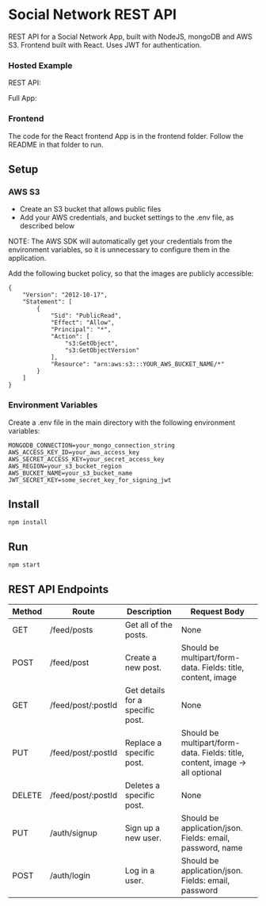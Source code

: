 # Social Network REST API

REST API for a Social Network App, built with NodeJS, mongoDB and AWS S3. Frontend built with React. Uses JWT for authentication.

### Hosted Example

REST API:

Full App:

### Frontend

The code for the React frontend App is in the frontend folder. Follow the README in that folder to run.

## Setup

### AWS S3

- Create an S3 bucket that allows public files
- Add your AWS credentials, and bucket settings to the .env file, as described below

NOTE: The AWS SDK will automatically get your credentials from the environment variables, so it is unnecessary to configure them in the application.

Add the following bucket policy, so that the images are publicly accessible:

    {
        "Version": "2012-10-17",
        "Statement": [
            {
                "Sid": "PublicRead",
                "Effect": "Allow",
                "Principal": "*",
                "Action": [
                    "s3:GetObject",
                    "s3:GetObjectVersion"
                ],
                "Resource": "arn:aws:s3:::YOUR_AWS_BUCKET_NAME/*"
            }
        ]
    }

### Environment Variables

Create a .env file in the main directory with the following environment variables:

    MONGODB_CONNECTION=your_mongo_connection_string
    AWS_ACCESS_KEY_ID=your_aws_access_key
    AWS_SECRET_ACCESS_KEY=your_secret_access_key
    AWS_REGION=your_s3_bucket_region
    AWS_BUCKET_NAME=your_s3_bucket_name
    JWT_SECRET_KEY=some_secret_key_for_signing_jwt

## Install

    npm install

## Run

    npm start

## REST API Endpoints

<table>
    <thead>
        <tr>
            <th>Method</th>
            <th>Route</th>
            <th>Description</th>
            <th>Request Body</th>
        </tr>
    </thead>
    <tr>
        <td>GET</td>
        <td>/feed/posts</td>
        <td>Get all of the posts.</td>
        <td>None</td>
    </tr>
    <tr>
        <td>POST</td>
        <td>/feed/post</td>
        <td>Create a new post.</td>
        <td>Should be multipart/form-data. Fields: title, content, image</td>
    </tr>
    <tr>
        <td>GET</td>
        <td>/feed/post/:postId</td>
        <td>Get details for a specific post.</td>
        <td>None</td>
    </tr>
    <tr>
        <td>PUT</td>
        <td>/feed/post/:postId</td>
        <td>Replace a specific post.</td>
        <td>Should be multipart/form-data. Fields: title, content, image -> all optional</td>
    </tr>
    <tr>
        <td>DELETE</td>
        <td>/feed/post/:postId</td>
        <td>Deletes a specific post.</td>
        <td>None</td>
    </tr>
    <tr>
        <td>PUT</td>
        <td>/auth/signup</td>
        <td>Sign up a new user.</td>
        <td>Should be application/json. Fields: email, password, name</td>
    </tr>
    <tr>
        <td>POST</td>
        <td>/auth/login</td>
        <td>Log in a user.</td>
        <td>Should be application/json. Fields: email, password</td>
    </tr>
</table>
